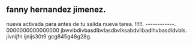 ## fanny hernandez jimenez.
nueva activada para antes de tu salida
nueva tarea.
!!!!!.
------------.
0000000000000000
jbwvibdivbasdlbvlasdbvlksabdvlibadlhvbasdldvbls.
jivnijfn ijnijs30t9 gcg845g48g28g.
